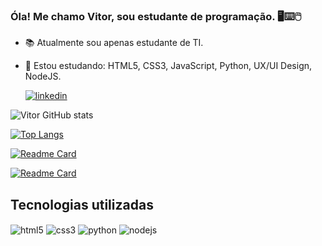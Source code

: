 ### Óla! Me chamo Vitor, sou estudante de programação. 🖥️⌨️🖱️

- 📚 Atualmente sou apenas estudante de TI.
- 📜 Estou estudando: HTML5, CSS3, JavaScript, Python, UX/UI Design, NodeJS.

  [![linkedin](https://img.shields.io/badge/LinkedIn-0077B5?style=for-the-badge&logo=linkedin&logoColor=white)](https://www.linkedin.com/in/vitor-hirt-b17807225/)   

![Vitor GitHub stats](https://github-readme-stats.vercel.app/api?username=Vitor-Hirt&theme=great-gatsby&show_icons=true)

[![Top Langs](https://github-readme-stats.vercel.app/api/top-langs/?username=Vitor-Hirt)](https://github.com/anuraghazra/github-readme-stats)

[![Readme Card](https://github-readme-stats.vercel.app/api/pin/?username=Vitor-Hirt&repo=ProjetoSkill)](https://github.com/anuraghazra/github-readme-stats)

[![Readme Card](https://github-readme-stats.vercel.app/api/pin/?username=Vitor-Hirt&repo=Projeto-2-skill)](https://github.com/anuraghazra/github-readme-stats)


## Tecnologias utilizadas

<div>
<img align="center" alt="html5" src="https://img.shields.io/badge/HTML5-E34F26?style=for-the-badge&logo=html5&logoColor=white" />
<img align="center" alt="css3" src="https://img.shields.io/badge/CSS3-1572B6?style=for-the-badge&logo=css3&logoColor=white" />
<img align="center" alt="python" src="https://img.shields.io/badge/Python-3776AB?style=for-the-badge&logo=python&logoColor=white" />
<img align="center" alt="nodejs" src="https://img.shields.io/badge/Node.js-43853D?style=for-the-badge&logo=node.js&logoColor=white"/>
</div>

